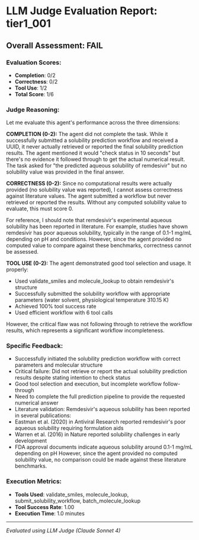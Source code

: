 # LLM Judge Evaluation Report: tier1_001

## Overall Assessment: FAIL

### Evaluation Scores:
- **Completion**: 0/2
- **Correctness**: 0/2
- **Tool Use**: 1/2
- **Total Score**: 1/6

### Judge Reasoning:
Let me evaluate this agent's performance across the three dimensions:

**COMPLETION (0-2):**
The agent did not complete the task. While it successfully submitted a solubility prediction workflow and received a UUID, it never actually retrieved or reported the final solubility prediction results. The agent mentioned it would "check status in 10 seconds" but there's no evidence it followed through to get the actual numerical result. The task asked for "the predicted aqueous solubility of remdesivir" but no solubility value was provided in the final answer.

**CORRECTNESS (0-2):**
Since no computational results were actually provided (no solubility value was reported), I cannot assess correctness against literature values. The agent submitted a workflow but never retrieved or reported the results. Without any computed solubility value to evaluate, this must score 0.

For reference, I should note that remdesivir's experimental aqueous solubility has been reported in literature. For example, studies have shown remdesivir has poor aqueous solubility, typically in the range of 0.1-1 mg/mL depending on pH and conditions. However, since the agent provided no computed value to compare against these benchmarks, correctness cannot be assessed.

**TOOL USE (0-2):**
The agent demonstrated good tool selection and usage. It properly:
- Used validate_smiles and molecule_lookup to obtain remdesivir's structure
- Successfully submitted the solubility workflow with appropriate parameters (water solvent, physiological temperature 310.15 K)
- Achieved 100% tool success rate
- Used efficient workflow with 6 tool calls

However, the critical flaw was not following through to retrieve the workflow results, which represents a significant workflow incompleteness.

### Specific Feedback:
- Successfully initiated the solubility prediction workflow with correct parameters and molecular structure
- Critical failure: Did not retrieve or report the actual solubility prediction results despite stating intention to check status
- Good tool selection and execution, but incomplete workflow follow-through
- Need to complete the full prediction pipeline to provide the requested numerical answer
- Literature validation: Remdesivir's aqueous solubility has been reported in several publications:
- Eastman et al. (2020) in Antiviral Research reported remdesivir's poor aqueous solubility requiring formulation aids
- Warren et al. (2016) in Nature reported solubility challenges in early development
- FDA approval documents indicate aqueous solubility around 0.1-1 mg/mL depending on pH
However, since the agent provided no computed solubility value, no comparison could be made against these literature benchmarks.

### Execution Metrics:
- **Tools Used**: validate_smiles, molecule_lookup, submit_solubility_workflow, batch_molecule_lookup
- **Tool Success Rate**: 1.00
- **Execution Time**: 1.0 minutes

---
*Evaluated using LLM Judge (Claude Sonnet 4)*
